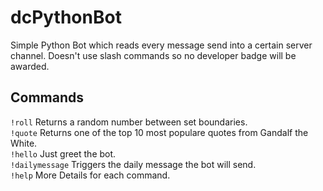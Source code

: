 # dcPythonBot
Simple Python Bot which reads every message send into a certain server channel. 
Doesn't use slash commands so no developer badge will be awarded.

## Commands
`!roll` Returns a random number between set boundaries.<br>
`!quote` Returns one of the top 10 most populare quotes from Gandalf the White. <br>
`!hello` Just greet the bot. <br>
`!dailymessage` Triggers the daily message the bot will send.<br>
`!help` More Details for each command.
